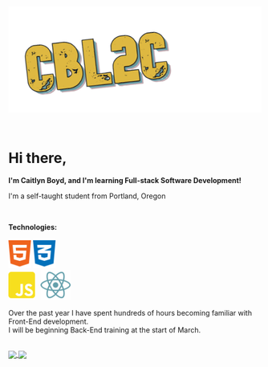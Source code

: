 ![Header](readme_headerCB.png)

<br>

# Hi there,

**I'm Caitlyn Boyd, and I'm learning Full-stack Software Development!**

I'm a self-taught student from Portland, Oregon

<br>

**Technologies:**

<code><img height="60" src="html5-brands.svg"></code> <code><img height="60" src="css3-alt-brands.svg"> <code><img height="60" src="js-square-brands.svg"></code> </code> <code><img height="60" src="react-brands.svg"></code>

Over the past year I have spent hundreds of hours becoming familiar with Front-End development.  
I will be beginning Back-End training at the start of March.

<br>

<a href="https://github.com/CBL2C/CBL2C">
  <img align="center" src="https://github-readme-stats.vercel.app/api/top-langs/?username=CBL2C&&tex&title_color=DEB841&text_color=DEB841&icon_color=639FAB&bg_color=24282d&border_color=DEB841&langs_count=3&layout=compact" />
</a>
<a href="https://github.com/CBL2C/CBL2C">
  <img align="center" src="https://github-readme-stats.vercel.app/api?username=CBL2C&hide=prs,contribs&show_icons=true&line_height=27&count_private=true&title_color=DEB841&text_color=DEB841&border_color=DEB841&icon_color=639FAB&bg_color=24282d" />
</a>
